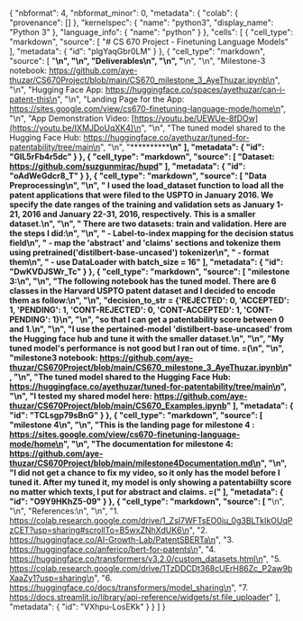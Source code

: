 {
  "nbformat": 4,
  "nbformat_minor": 0,
  "metadata": {
    "colab": {
      "provenance": []
    },
    "kernelspec": {
      "name": "python3",
      "display_name": "Python 3"
    },
    "language_info": {
      "name": "python"
    }
  },
  "cells": [
    {
      "cell_type": "markdown",
      "source": [
        "# CS 670 Project - Finetuning Language Models"
      ],
      "metadata": {
        "id": "plgYaqGbr0LM"
      }
    },
    {
      "cell_type": "markdown",
      "source": [
        "************************\n",
        "\n",
        "Deliverables\n",
        "\n",
        "************************\n",
        "\n",
        "Milestone-3 notebook: https://github.com/aye-thuzar/CS670Project/blob/main/CS670_milestone_3_AyeThuzar.ipynb\n",
        "\n",
        "Hugging Face App: https://huggingface.co/spaces/ayethuzar/can-i-patent-this\n",
        "\n",
        "Landing Page for the App: https://sites.google.com/view/cs670-finetuning-language-mode/home\n",
        "\n",
        "App Demonstration Video: [https://youtu.be/UEWUe-8fDOw](https://youtu.be/IXMJDoUqXK4)\n",
        "\n",
        "The tuned model shared to the Hugging Face Hub: https://huggingface.co/ayethuzar/tuned-for-patentability/tree/main\n",
        "\n",
        "************************\n"
      ],
      "metadata": {
        "id": "GIL5rFb4r5dc"
      }
    },
    {
      "cell_type": "markdown",
      "source": [
        "Dataset: https://github.com/suzgunmirac/hupd"
      ],
      "metadata": {
        "id": "oAdWeGdcr8_T"
      }
    },
    {
      "cell_type": "markdown",
      "source": [
        "**Data Preprocessing**\n",
        "\n",
        " I used the load_dataset function to load all the patent applications that were filed to the USPTO in January 2016. We specify the date ranges of the training and validation sets as January 1-21, 2016 and January 22-31, 2016, respectively. This is a smaller dataset.\n",
        "\n",
        " There are two datasets: train and validation. Here are the steps I did:\n",
        "\n",
        " - Label-to-index mapping for the decision status field\n",
        " - map the 'abstract' and 'claims' sections and tokenize them using pretrained('distilbert-base-uncased') tokenizer\n",
        " - format them\n",
        " - use DataLoader with batch_size = 16"
      ],
      "metadata": {
        "id": "DwKVDJSWr_Tc"
      }
    },
    {
      "cell_type": "markdown",
      "source": [
        "**milestone 3:**\n",
        "\n",
        "The following notebook has the tuned model. There are 6 classes in the Harvard USPTO patent dataset and I decided to encode them as follow:\n",
        "\n",
        "decision_to_str = {'REJECTED': 0, 'ACCEPTED': 1, 'PENDING': 1, 'CONT-REJECTED': 0, 'CONT-ACCEPTED': 1, 'CONT-PENDING': 1}\n",
        "\n",
        "so that I can get a patentability score between 0 and 1.\n",
        "\n",
        "I use the pertained-model 'distilbert-base-uncased' from the Hugging face hub and tune it with the smaller dataset.\n",
        "\n",
        "My tuned model's performance is not good but I ran out of time. =(\n",
        "\n",
        "milestone3 notebook: https://github.com/aye-thuzar/CS670Project/blob/main/CS670_milestone_3_AyeThuzar.ipynb\n",
        "\n",
        "The tuned model shared to the Hugging Face Hub: https://huggingface.co/ayethuzar/tuned-for-patentability/tree/main\n",
        "\n",
        "I tested my shared model here: https://github.com/aye-thuzar/CS670Project/blob/main/CS670_Examples.ipynb"
      ],
      "metadata": {
        "id": "TCLsgp79sBnG"
      }
    },
    {
      "cell_type": "markdown",
      "source": [
        "**milestone 4**\n",
        "\n",
        "This is the landing page for milestone 4 : https://sites.google.com/view/cs670-finetuning-language-mode/home\n",
        "\n",
        "The documentation for milestone 4: https://github.com/aye-thuzar/CS670Project/blob/main/milestone4Documentation.md\n",
        "\n",
        "I did not get a chance to fix my video, so it only has the model before I tuned it. After my tuned it, my model is only showing a patentabiilty score no matter which texts, I put for abstract and claims. =("
      ],
      "metadata": {
        "id": "O9Y9HKhZ5-09"
      }
    },
    {
      "cell_type": "markdown",
      "source": [
        "**************\n",
        "\n",
        "References:\n",
        "\n",
        "1. https://colab.research.google.com/drive/1_ZsI7WFTsEO0iu_0g3BLTkIkOUqPzCET?usp=sharing#scrollTo=B5wxZNhXdUK6\n",
        "2. https://huggingface.co/AI-Growth-Lab/PatentSBERTa\n",
        "3. https://huggingface.co/anferico/bert-for-patents\n",
        "4. https://huggingface.co/transformers/v3.2.0/custom_datasets.html\n",
        "5. https://colab.research.google.com/drive/1TzDDCDt368cUErH86Zc_P2aw9bXaaZy1?usp=sharing\n",
        "6. https://huggingface.co/docs/transformers/model_sharing\n",
        "7. https://docs.streamlit.io/library/api-reference/widgets/st.file_uploader"
      ],
      "metadata": {
        "id": "VXhpu-LosEKk"
      }
    }
  ]
}